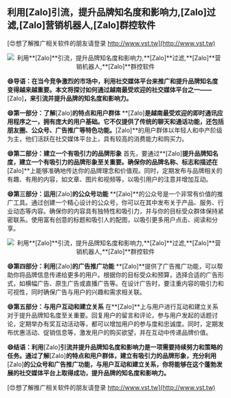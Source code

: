 ## **利用**[Zalo]**引流，提升品牌知名度和影响力,**[Zalo]**过滤,**[Zalo]**营销机器人,**[Zalo]**群控软件**

[😍想了解推广相关软件的朋友请登录 http://www.vst.tw](http://www.vst.tw)

 <center><img src="https://vst.tw/MP4/tuiguang/png/2.png" alt="利用**[Zalo]**引流，提升品牌知名度和影响力,**[Zalo]**过滤,**[Zalo]**营销机器人,**[Zalo]**群控软件"></center>

**😄导语：在当今竞争激烈的市场中，利用社交媒体平台来推广和提升品牌知名度变得越来越重要。本文将探讨如何通过越南最受欢迎的社交媒体平台之一——**[Zalo]**，来引流并提升品牌的知名度和影响力。**

**😄第一部分：了解**[Zalo]**的特点和用户群体**
**[Zalo]**是越南最受欢迎的即时通讯应用程序之一，拥有庞大的用户基础。它不仅提供了传统的聊天和通话功能，还包括朋友圈、公众号、广告推广等特色功能。**[Zalo]**的用户群体以年轻人和中产阶级为主，他们活跃在社交媒体平台上，具有较高的消费能力和购买力。

**😄第二部分：建立一个有吸引力的品牌形象**
首先，要通过**[Zalo]**提升品牌知名度，建立一个有吸引力的品牌形象至关重要。确保你的品牌名称、标志和描述在**[Zalo]**上能够准确地传达你的品牌理念和价值观。同时，定期发布与品牌相关的有趣、有用的内容，如文章、图片和视频等，以吸引用户的注意并增加互动。

**😄第三部分：运用**[Zalo]**的公众号功能**
**[Zalo]**的公众号是一个非常有价值的推广工具。通过创建一个精心设计的公众号，你可以在其中发布关于产品、服务、行业动态等内容。确保你的内容具有独特性和吸引力，并与你的目标受众群体保持紧密联系。使用富有创意的标题和吸引人的配图，以吸引更多用户点击、阅读和分享。

 <center><img src="https://vst.tw/MP4/tuiguang/png/2.png" alt="利用**[Zalo]**引流，提升品牌知名度和影响力,**[Zalo]**过滤,**[Zalo]**营销机器人,**[Zalo]**群控软件"></center>

**😄第四部分：利用**[Zalo]**的广告推广功能**
**[Zalo]**提供了广告推广功能，可以帮助你将品牌信息传递给更多的用户。根据你的目标受众和预算，选择合适的广告形式，如横幅广告、原生广告或直播广告等。在设计广告时，要注重内容的吸引力和可视性，同时确保广告与用户的兴趣和需求相关联。

**😄第五部分：与用户互动和建立关系**
在**[Zalo]**上与用户进行互动和建立关系对于提升品牌知名度至关重要。回复用户的留言和评论，参与用户发起的话题讨论，定期举办有奖互动活动等，都可以增加用户的参与度和忠诚度。同时，定期发布优惠活动、促销信息等，激发用户的购买欲望，并在互动中传递品牌价值。

**😄结语：利用**[Zalo]**引流并提升品牌知名度和影响力是一项需要持续努力和策略的任务。通过了解**[Zalo]**的特点和用户群体，建立有吸引力的品牌形象，充分利用**[Zalo]**的公众号和广告推广功能，与用户互动和建立关系，你将能够在这个蓬勃发展的社交媒体平台上取得成功，提升品牌的知名度和影响力。**

[😍想了解推广相关软件的朋友请登录 http://www.vst.tw](http://www.vst.tw)



